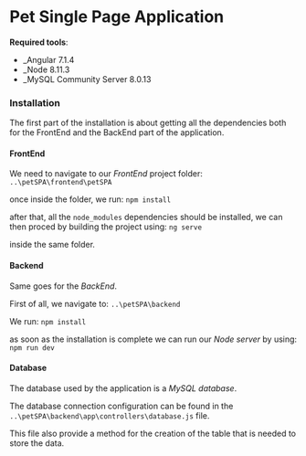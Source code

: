 # Pet Single Page Application

**Required tools**:

* _Angular 7.1.4
* _Node 8.11.3
* _MySQL Community Server 8.0.13

### Installation

The first part of the installation is about getting all the dependencies both for the FrontEnd and the BackEnd part of the application.

#### FrontEnd

We need to navigate to our _FrontEnd_ project folder: `..\petSPA\frontend\petSPA`

once inside the folder, we run: `npm install`

after that, all the `node_modules` dependencies should be installed, we can then proced by building the project using: `ng serve`

inside the same folder.

#### Backend

Same goes for the _BackEnd_.

First of all, we navigate to: `..\petSPA\backend`

We run: `npm install`

as soon as the installation is complete we can run our _Node server_ by using: `npm run dev`

#### Database

The database used by the application is a _MySQL database_.

The database connection configuration can be found in the `..\petSPA\backend\app\controllers\database.js` file.

This file also provide a method for the creation of the table that is needed to store the data.


